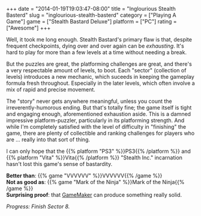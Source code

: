 +++
date = "2014-01-19T19:03:47-08:00"
title = "Inglourious Stealth Basterd"
slug = "inglourious-stealth-basterd"
category = ["Playing A Game"]
game = ["Stealth Bastard Deluxe"]
platform = ["PC"]
rating = ["Awesome"]
+++

Well, it took me long enough.  Stealth Bastard's primary flaw is that, despite frequent checkpoints, dying over and over again can be <i>exhausting</i>.  It's hard to play for more than a few levels at a time without needing a break.

But the puzzles are great, the platforming challenges are great, and there's a very respectable amount of levels, to boot.  Each "sector" (collection of levels) introduces a new mechanic, which suceeds in keeping the gameplay formula fresh throughout.  Especially in the later levels, which often involve a mix of rapid and precise movement.

The "story" never gets anywhere meaningful, unless you count the irreverently-humorous ending.  But that's totally fine; the game itself is tight and engaging enough, aforementioned exhaustion aside.  This is a damned impressive platform-puzzler, particularly in its platforming strength.  And while I'm completely satisfied with the level of difficulty in "finishing" the game, there are plenty of collectible and ranking challenges for players who are ... really into that sort of thing.

I can only hope that the {{% platform "PS3" %}}PS3{{% /platform %}} and {{% platform "Vita" %}}Vita{{% /platform %}} "Stealth Inc." incarnation hasn't lost this game's sense of bastardity.

<b>Better than</b>: {{% game "VVVVVV" %}}VVVVVV{{% /game %}}  
<b>Not as good as</b>: {{% game "Mark of the Ninja" %}}Mark of the Ninja{{% /game %}}  
<b>Surprising proof</b>: that <a href="http://www.yoyogames.com/studio">GameMaker</a> can produce something really solid.

<i>Progress: Finish Sector 8.</i>
